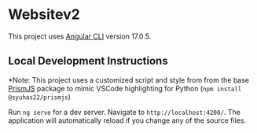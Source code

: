 # Websitev2

This project uses [Angular CLI](https://github.com/angular/angular-cli) version 17.0.5.

## Local Development Instructions

*Note: This project uses a customized script and style from from the base [PrismJS](https://github.com/PrismJS/prism) package to mimic VSCode highlighting for Python (`npm install @syuhas22/prismjs`)

Run `ng serve` for a dev server. Navigate to `http://localhost:4200/`. The application will automatically reload if you change any of the source files.

